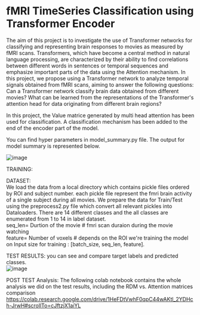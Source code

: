 # fMRI TimeSeries Classification using Transformer Encoder
The aim of this project is to investigate the use of Transformer networks for classifying and representing brain responses to movies as measured by fMRI scans. Transformers, which have become a central method in natural language processing, are characterized by their ability to find correlations between different words in sentences or temporal sequences and emphasize important parts of the data using the Attention mechanism. In this project, we propose using a Transformer network to analyze temporal signals obtained from fMRI scans, aiming to answer the following questions: Can a Transformer network classify brain data obtained from different movies? What can be learned from the representations of the Transformer's attention head for data originating from different brain regions? 
 
In this project, the Value matrice generated by multi head attention has been used for classification. A classification mechanism has been added to the end of the encoder part of the model. 
 

You can find hyper parameters in model_summary.py file. 
The output for model summary is represented below. 

![image](https://user-images.githubusercontent.com/6734818/225657838-b3b211b1-9412-4752-ab98-059051f61060.png)


TRAINING:  
  
DATASET:   
We load the data from a local directory which contains pickle files ordered by ROI and subject number. each pickle file represent the fmri brain activity of a single subject during all movies.
We prepare the data for Train/Test using the preprocess2.py file which convert all relevant pickles into Dataloaders.
There are 14 different classes and the all classes are enumerated from 1 to 14 in label dataset.    
seq_len= Durtion of the movie # fmri scan duraion during the movie watching   
feature= Number of voxels # depends on the ROI we're training the model on
Input size for training : [batch_size, seq_len, feature].     


TEST RESULTS: 
you can see and compare target labels and predicted classes.  
![image](https://user-images.githubusercontent.com/6734818/226144528-31dea983-508c-4ee7-818f-c7a29607f242.png)       

POST TEST Analysis:
The following colab notebook contains the whole analysis we did on the test results, including the RDM vs. Attention matrices comparison
https://colab.research.google.com/drive/1HeFDtVwhF0qpC44wAKtl_2YDHch-JrwH#scrollTo=cJftzjX1aiYL




